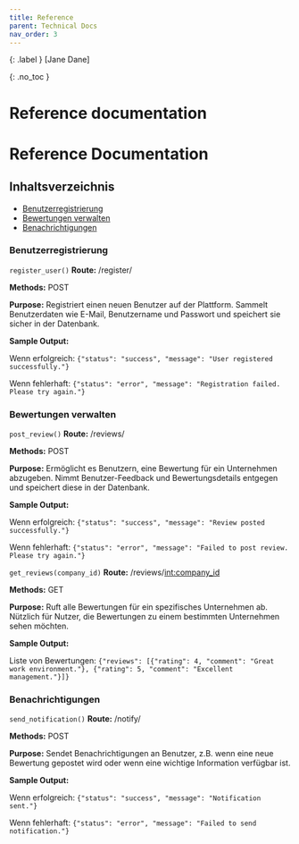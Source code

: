 ```yaml
---
title: Reference
parent: Technical Docs
nav_order: 3
---
```


{: .label }
[Jane Dane]

{: .no_toc }
# Reference documentation

# Reference Documentation

## Inhaltsverzeichnis
- [Benutzerregistrierung](#benutzerregistrierung)
- [Bewertungen verwalten](#bewertungen-verwalten)
- [Benachrichtigungen](#benachrichtigungen)

### Benutzerregistrierung
`register_user()`
**Route:** /register/

**Methods:** POST

**Purpose:** Registriert einen neuen Benutzer auf der Plattform. Sammelt Benutzerdaten wie E-Mail, Benutzername und Passwort und speichert sie sicher in der Datenbank.

**Sample Output:**

Wenn erfolgreich: `{"status": "success", "message": "User registered successfully."}`

Wenn fehlerhaft: `{"status": "error", "message": "Registration failed. Please try again."}`

### Bewertungen verwalten
`post_review()`
**Route:** /reviews/

**Methods:** POST

**Purpose:** Ermöglicht es Benutzern, eine Bewertung für ein Unternehmen abzugeben. Nimmt Benutzer-Feedback und Bewertungsdetails entgegen und speichert diese in der Datenbank.

**Sample Output:**

Wenn erfolgreich: `{"status": "success", "message": "Review posted successfully."}`

Wenn fehlerhaft: `{"status": "error", "message": "Failed to post review. Please try again."}`

`get_reviews(company_id)`
**Route:** /reviews/<int:company_id>

**Methods:** GET

**Purpose:** Ruft alle Bewertungen für ein spezifisches Unternehmen ab. Nützlich für Nutzer, die Bewertungen zu einem bestimmten Unternehmen sehen möchten.

**Sample Output:**

Liste von Bewertungen: `{"reviews": [{"rating": 4, "comment": "Great work environment."}, {"rating": 5, "comment": "Excellent management."}]}`

### Benachrichtigungen
`send_notification()`
**Route:** /notify/

**Methods:** POST

**Purpose:** Sendet Benachrichtigungen an Benutzer, z.B. wenn eine neue Bewertung gepostet wird oder wenn eine wichtige Information verfügbar ist.

**Sample Output:**

Wenn erfolgreich: `{"status": "success", "message": "Notification sent."}`

Wenn fehlerhaft: `{"status": "error", "message": "Failed to send notification."}`
